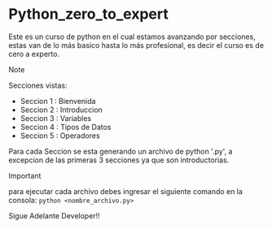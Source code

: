 # Python_zero_to_expert
Este es un curso de python en el cual estamos avanzando por secciones, estas van de lo más basico hasta lo más profesional, es decir el curso es de cero a experto.

> [!NOTE]
> Secciones vistas:
> - Seccion 1 : Bienvenida
> - Seccion 2 : Introduccion
> - Seccion 3 : Variables
> - Seccion 4 : Tipos de Datos
> - Seccion 5 : Operadores
> 
> Para cada Seccion se esta generando un archivo de python '.py', a excepcion de las primeras 3 secciones ya que son introductorias.

> [!IMPORTANT]
> para ejecutar cada archivo debes ingresar el siguiente comando en la consola: ```python <nombre_archivo.py>```

Sigue Adelante Developer!!